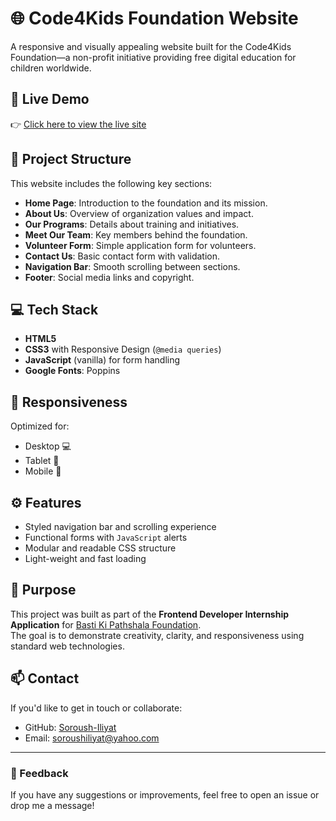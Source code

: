 # 🌐 Code4Kids Foundation Website

A responsive and visually appealing website built for the Code4Kids Foundation—a non-profit initiative providing free digital education for children worldwide.

## 🚀 Live Demo
👉 [Click here to view the live site](https://soroushx123.github.io/code4kids-internship)

## 📁 Project Structure
This website includes the following key sections:
- **Home Page**: Introduction to the foundation and its mission.
- **About Us**: Overview of organization values and impact.
- **Our Programs**: Details about training and initiatives.
- **Meet Our Team**: Key members behind the foundation.
- **Volunteer Form**: Simple application form for volunteers.
- **Contact Us**: Basic contact form with validation.
- **Navigation Bar**: Smooth scrolling between sections.
- **Footer**: Social media links and copyright.

## 💻 Tech Stack
- **HTML5**
- **CSS3** with Responsive Design (`@media queries`)
- **JavaScript** (vanilla) for form handling
- **Google Fonts**: Poppins

## 📱 Responsiveness
Optimized for:
- Desktop 💻
- Tablet 📱
- Mobile 📲

## ⚙️ Features
- Styled navigation bar and scrolling experience
- Functional forms with `JavaScript` alerts
- Modular and readable CSS structure
- Light-weight and fast loading

## 🧠 Purpose
This project was built as part of the **Frontend Developer Internship Application** for [Basti Ki Pathshala Foundation](https://example.com).  
The goal is to demonstrate creativity, clarity, and responsiveness using standard web technologies.

## 📫 Contact
If you'd like to get in touch or collaborate:
- GitHub: [Soroush-Iliyat](https://github.com/SoroushX123)
- Email: soroushiliyat@yahoo.com

---

### 💬 Feedback
If you have any suggestions or improvements, feel free to open an issue or drop me a message!
